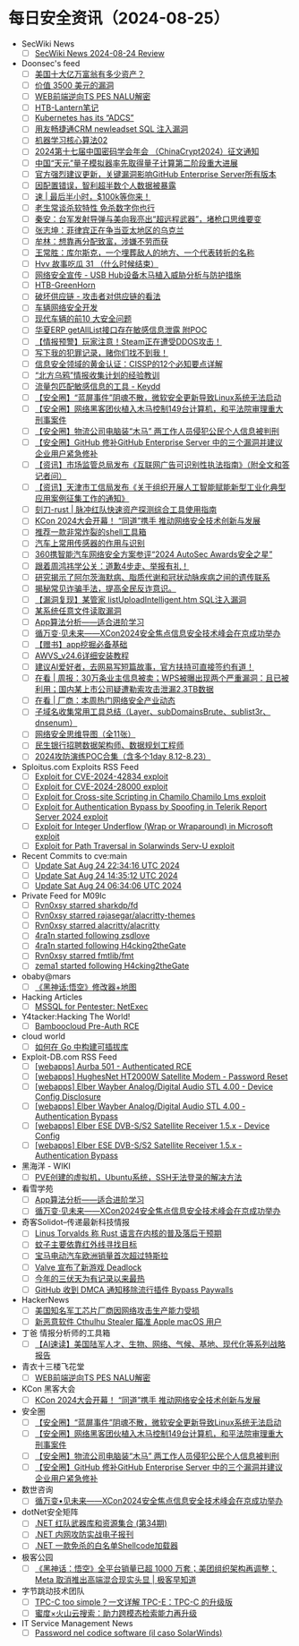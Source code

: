 # 每日安全资讯（2024-08-25）

- SecWiki News
  - [ ] [SecWiki News 2024-08-24 Review](http://www.sec-wiki.com/?2024-08-24)
- Doonsec's feed
  - [ ] [美国十大亿万富翁有多少资产？](https://mp.weixin.qq.com/s?__biz=MzkxNDM4OTM3OQ==&mid=2247499326&idx=1&sn=97e1395d927ce30d8c0400e8a16e8d02)
  - [ ] [价值 3500 美元的漏洞](https://mp.weixin.qq.com/s?__biz=MzIzMTIzNTM0MA==&mid=2247495571&idx=1&sn=71f193deb6f5f3bec2dfc58f6bbde6b4)
  - [ ] [WEB前端逆向TS PES NALU解密](https://mp.weixin.qq.com/s?__biz=MzUzMjQyMDE3Ng==&mid=2247487532&idx=1&sn=75e87cc45588aa26b3d46779f7edbaac)
  - [ ] [HTB-Lantern笔记](https://mp.weixin.qq.com/s?__biz=Mzk0MTQxOTA3Ng==&mid=2247489092&idx=1&sn=b4a940291fe16596769874693dfbf041)
  - [ ] [Kubernetes has its “ADCS”](https://mp.weixin.qq.com/s?__biz=MzIyMjkzMzY4Ng==&mid=2247507394&idx=1&sn=1a54b38f51a5707e673e6b80939600d2)
  - [ ] [用友畅捷通CRM newleadset SQL 注入漏洞](https://mp.weixin.qq.com/s?__biz=MzkyMTMxNjQ5NA==&mid=2247484750&idx=1&sn=34bd14d75cdc21b0760da33454ed0630)
  - [ ] [机器学习核心算法02](https://mp.weixin.qq.com/s?__biz=MzI3MDY0Nzg1Nw==&mid=2247489186&idx=1&sn=2c6f7572607b29e12769ad499acbb87f)
  - [ ] [2024第十七届中国密码学会年会 （ChinaCrypt2024）征文通知](https://mp.weixin.qq.com/s?__biz=MzI5NTM4OTQ5Mg==&mid=2247629689&idx=1&sn=df2e79912d8517545e7ffd25a9c888c1)
  - [ ] [中国“天元”量子模拟器率先取得量子计算第二阶段重大进展](https://mp.weixin.qq.com/s?__biz=MzI5NTM4OTQ5Mg==&mid=2247629689&idx=2&sn=21bfa6d0aceeed3a5e5ff39a046e5c36)
  - [ ] [官方强烈建议更新，关键漏洞影响GitHub Enterprise Server所有版本](https://mp.weixin.qq.com/s?__biz=MzI5NTM4OTQ5Mg==&mid=2247629689&idx=3&sn=8d847bcefc648fe818238c3b1a9d997f)
  - [ ] [因配置错误，智利超半数个人数据被暴露](https://mp.weixin.qq.com/s?__biz=MzI5NTM4OTQ5Mg==&mid=2247629689&idx=4&sn=dd42f4a0f96a7a29f12a65ebcc000016)
  - [ ] [速 | 最后半小时，$100k等你来！](https://mp.weixin.qq.com/s?__biz=Mzk0MzQzNzMxOA==&mid=2247487350&idx=1&sn=27c05a25a8ab3dac98d838ed321a8581)
  - [ ] [老生常谈杀软特性 免杀数字你也行](https://mp.weixin.qq.com/s?__biz=MzkxMTIyMjg0NQ==&mid=2247495301&idx=1&sn=c5e5ac66371c0563b5aef546c4452c2b)
  - [ ] [秦安：台军发射导弹与美向我亮出“超远程武器”，堵枪口思维要变](https://mp.weixin.qq.com/s?__biz=MzA5MDg1MDUyMA==&mid=2650472795&idx=1&sn=8fdf09f3172a369546f8ca0f3a062603)
  - [ ] [张志坤：菲律宾正在争当亚太地区的乌克兰](https://mp.weixin.qq.com/s?__biz=MzA5MDg1MDUyMA==&mid=2650472795&idx=2&sn=436bfa4cef85e1cf8e9ba90dbfa24c53)
  - [ ] [牟林：想靠再分配致富，涉嫌不劳而获](https://mp.weixin.qq.com/s?__biz=MzA5MDg1MDUyMA==&mid=2650472795&idx=3&sn=91fb61099439221c6b8b80f6800692ef)
  - [ ] [王常胜：库尔斯克，一个埋葬敌人的地方、一个代表转折的名称](https://mp.weixin.qq.com/s?__biz=MzA5MDg1MDUyMA==&mid=2650472795&idx=4&sn=cf209a78b3f6259d3799342e7d795979)
  - [ ] [Hvv 故事吃瓜 31 （什么时候结束）](https://mp.weixin.qq.com/s?__biz=Mzg2NTk4MTE1MQ==&mid=2247485856&idx=1&sn=4d8b526f868e816d161ddeb8abf713f6)
  - [ ] [网络安全宣传 - USB Hub设备木马植入威胁分析与防护措施](https://mp.weixin.qq.com/s?__biz=Mzg2NTk4MTE1MQ==&mid=2247485856&idx=2&sn=96e0bd790b2e8db3156946ea0b41ddff)
  - [ ] [HTB-GreenHorn](https://mp.weixin.qq.com/s?__biz=MzkzOTQ5MzY3OQ==&mid=2247484061&idx=1&sn=b2195ba7cc35714c9a84e9f4f8d9f6f9)
  - [ ] [破坏供应链 - 攻击者对供应链的看法](https://mp.weixin.qq.com/s?__biz=MzU2MDk1Nzg2MQ==&mid=2247612484&idx=1&sn=43d5a6b0fd1a1853d1b7690218223a03)
  - [ ] [车辆网络安全开发](https://mp.weixin.qq.com/s?__biz=MzU2MDk1Nzg2MQ==&mid=2247612484&idx=2&sn=4f16c98d7a444085f5f4984162dd9031)
  - [ ] [现代车辆的前10 大安全问题](https://mp.weixin.qq.com/s?__biz=MzU2MDk1Nzg2MQ==&mid=2247612484&idx=3&sn=51a1777fa57b08a5dc46c466f76b9679)
  - [ ] [华夏ERP getAllList接口存在敏感信息泄露 附POC](https://mp.weixin.qq.com/s?__biz=MzIxMjEzMDkyMA==&mid=2247486992&idx=1&sn=cc4b661a9cdfd82449d050e93c8fa3d2)
  - [ ] [【情报预警】玩家注意！Steam正在遭受DDOS攻击！](https://mp.weixin.qq.com/s?__biz=MzkxNjQyODY5MA==&mid=2247486877&idx=1&sn=ccca4545b2039ca5be40880b4b3b80ed)
  - [ ] [写下我的犯罪记录，赌你们找不到我！](https://mp.weixin.qq.com/s?__biz=MzAxMDk3MzkyOA==&mid=2247486500&idx=1&sn=e2e1a62bfa425bc46f9c5a1653e7381c)
  - [ ] [信息安全领域的黄金认证：CISSP的12个必知要点详解](https://mp.weixin.qq.com/s?__biz=Mzg4MTg0MjQ5OA==&mid=2247486383&idx=1&sn=fab01d1cb9ff0ab91bb8aff6ca067211)
  - [ ] [“北方乌鸦”情报收集计划的经验教训](https://mp.weixin.qq.com/s?__biz=MzI1OTExNDY1NQ==&mid=2651615096&idx=1&sn=f9a87230819cd44534105568076e61be)
  - [ ] [流量包匹配敏感信息的工具 - Keydd](https://mp.weixin.qq.com/s?__biz=MzIzNTE0Mzc0OA==&mid=2247485836&idx=1&sn=2c7d10771a374e05ca127f19bb7530e5)
  - [ ] [【安全圈】“蓝屏事件”阴魂不散，微软安全更新导致Linux系统无法启动](https://mp.weixin.qq.com/s?__biz=MzIzMzE4NDU1OQ==&mid=2652063818&idx=1&sn=e75ade3f3b1f4f834eaae3efe0995cdd)
  - [ ] [【安全圈】网络黑客团伙植入木马控制149台计算机，和平法院审理重大刑事案件](https://mp.weixin.qq.com/s?__biz=MzIzMzE4NDU1OQ==&mid=2652063818&idx=2&sn=99eb591dc1ae12058a93f719966f8b58)
  - [ ] [【安全圈】物流公司电脑装“木马” 两工作人员侵犯公民个人信息被判刑](https://mp.weixin.qq.com/s?__biz=MzIzMzE4NDU1OQ==&mid=2652063818&idx=3&sn=3acd871a282720bb1873415a61867906)
  - [ ] [【安全圈】GitHub 修补GitHub Enterprise Server 中的三个漏洞并建议企业用户紧急修补](https://mp.weixin.qq.com/s?__biz=MzIzMzE4NDU1OQ==&mid=2652063818&idx=4&sn=8cf1e8bb192224ef0c90f7a993439312)
  - [ ] [【资讯】市场监管总局发布《互联网广告可识别性执法指南》（附全文和答记者问）](https://mp.weixin.qq.com/s?__biz=MzU1NDY3NDgwMQ==&mid=2247544742&idx=1&sn=bcfc8bac1f51f3d416bf45589532c2c7)
  - [ ] [【资讯】天津市工信局发布《关于组织开展人工智能赋能新型工业化典型应用案例征集工作的通知》](https://mp.weixin.qq.com/s?__biz=MzU1NDY3NDgwMQ==&mid=2247544742&idx=2&sn=ee3130bcae5ec13cf48607ce180a511b)
  - [ ] [刻刀-rust | 脉冲红队快速资产探测综合工具使用指南](https://mp.weixin.qq.com/s?__biz=Mzg3NzUyMTM0NA==&mid=2247487099&idx=1&sn=1ed0603bf5b923bb9c22402cdd547253)
  - [ ] [KCon 2024大会开幕！ “同道”携手 推动网络安全技术创新与发展](https://mp.weixin.qq.com/s?__biz=MzIzOTAwNzc1OQ==&mid=2651138010&idx=1&sn=1a295b89840a1cd155fc5f4451f96af8)
  - [ ] [推荐一款非常炸裂的shell工具箱](https://mp.weixin.qq.com/s?__biz=MzIwMzIyMjYzNA==&mid=2247515495&idx=1&sn=0c975f9edd670029167826428f4bb4e5)
  - [ ] [汽车上常用传感器的作用与识别](https://mp.weixin.qq.com/s?__biz=MzIzOTc2OTAxMg==&mid=2247542229&idx=1&sn=d625140e36f2c4f10a1c1987d08b580e)
  - [ ] [360携智能汽车网络安全方案参评“2024 AutoSec Awards安全之星”](https://mp.weixin.qq.com/s?__biz=MzIzOTc2OTAxMg==&mid=2247542229&idx=2&sn=f1a36188370ab223796012fcdeef8937)
  - [ ] [跟着周鸿祎学公关：道歉4步走、举报有礼！](https://mp.weixin.qq.com/s?__biz=MzkzMzcxNTQyNw==&mid=2247484586&idx=1&sn=6e9b828587a68b64748841347c3134aa)
  - [ ] [研究揭示了阿尔茨海默病、脂质代谢和冠状动脉疾病之间的遗传联系](https://mp.weixin.qq.com/s?__biz=MzI5NTA0MTY2Mw==&mid=2247485607&idx=1&sn=cbfb3ed4c3ff01910582e131b6e79a50)
  - [ ] [揭秘常见诈骗手法，提高全民反诈意识。](https://mp.weixin.qq.com/s?__biz=MzU1NjczNjA0Nw==&mid=2247484775&idx=1&sn=06716c38435f5a996dc7ec531743e636)
  - [ ] [【漏洞复现】某管家 listUploadIntelligent.htm SQL注入漏洞](https://mp.weixin.qq.com/s?__biz=MzkzMTcwMTg1Mg==&mid=2247486326&idx=1&sn=25b1ca6857bb8d411e117ea9c7da3aa3)
  - [ ] [某系统任意文件读取漏洞](https://mp.weixin.qq.com/s?__biz=Mzg5NTU2NjA1Mw==&mid=2247492632&idx=1&sn=13e2c8aba44b30a3092534c9238781fe)
  - [ ] [App算法分析——适合进阶学习](https://mp.weixin.qq.com/s?__biz=MjM5NTc2MDYxMw==&mid=2458569233&idx=1&sn=3a07a396aa8b08e4940e2136e444afc1)
  - [ ] [循万变·见未来——XCon2024安全焦点信息安全技术峰会在京成功举办](https://mp.weixin.qq.com/s?__biz=MjM5NTc2MDYxMw==&mid=2458569233&idx=2&sn=c14f614da36ebc00c37dd50fc943ce27)
  - [ ] [【赠书】app挖掘必备基础](https://mp.weixin.qq.com/s?__biz=MzkxNTU5NTI1Ng==&mid=2247485772&idx=1&sn=b659349f8fda538eb77903e48ac2db43)
  - [ ] [AWVS_v24.6详细安装教程](https://mp.weixin.qq.com/s?__biz=MzkzNDcyNjM4MA==&mid=2247483904&idx=1&sn=cac60adc103a21ae15f2038d83d4e1f4)
  - [ ] [建议AI爱好者，去网易写短篇故事，官方扶持可直接签约有道！](https://mp.weixin.qq.com/s?__biz=MzAxNTQwMjAzOA==&mid=2452514754&idx=1&sn=f64ed30971c036ac4f477ea6178a39c4)
  - [ ] [在看 | 周报：30万条业主信息被卖；WPS被曝出现两个严重漏洞：且已被利用；国内某上市公司疑遭勒索攻击泄漏2.3TB数据](https://mp.weixin.qq.com/s?__biz=MzU5ODgzNTExOQ==&mid=2247627220&idx=1&sn=8973ab362b5e263df1c2f203f445f98d)
  - [ ] [在看 | 厂商：本周热门网络安全产业动态](https://mp.weixin.qq.com/s?__biz=MzU5ODgzNTExOQ==&mid=2247627220&idx=2&sn=93dc62e9196d6438ddf08b8070dad3c8)
  - [ ] [子域名收集常用工具总结（Layer、subDomainsBrute、sublist3r、dnsenum）](https://mp.weixin.qq.com/s?__biz=MzkxMzMyNzMyMA==&mid=2247562641&idx=1&sn=9eb3a60802e74f82434599810665caf7)
  - [ ] [网络安全思维导图（全11张）](https://mp.weixin.qq.com/s?__biz=MzkxMzMyNzMyMA==&mid=2247562641&idx=2&sn=d63946229098119d7d2724a1482e58dd)
  - [ ] [民生银行招聘数据架构师、数据规划工程师](https://mp.weixin.qq.com/s?__biz=MzIxMDIwODM2MA==&mid=2653930540&idx=1&sn=1b960b84239627a631f08210e7645283)
  - [ ] [2024攻防演练POC合集（含多个1day 8.12-8.23）](https://mp.weixin.qq.com/s?__biz=Mzg4MjcxMTAwMQ==&mid=2247488387&idx=1&sn=b55a0d63ebd32308e743305f8027fba9)
- Sploitus.com Exploits RSS Feed
  - [ ] [Exploit for CVE-2024-42834 exploit](https://sploitus.com/exploit?id=B4E74FA7-FF82-535C-897D-71ADF9C88185&utm_source=rss&utm_medium=rss)
  - [ ] [Exploit for CVE-2024-28000 exploit](https://sploitus.com/exploit?id=C87C2B32-A397-5974-98DB-87640D47A1D6&utm_source=rss&utm_medium=rss)
  - [ ] [Exploit for Cross-site Scripting in Chamilo Chamilo Lms exploit](https://sploitus.com/exploit?id=A764B951-A0E5-5AF3-8F1B-98952C4F49DA&utm_source=rss&utm_medium=rss)
  - [ ] [Exploit for Authentication Bypass by Spoofing in Telerik Report Server 2024 exploit](https://sploitus.com/exploit?id=E37FB5A9-CFDE-5967-A6ED-A33379096A39&utm_source=rss&utm_medium=rss)
  - [ ] [Exploit for Integer Underflow (Wrap or Wraparound) in Microsoft exploit](https://sploitus.com/exploit?id=ADED8585-1035-56AE-B296-1D8AD2A1DB2F&utm_source=rss&utm_medium=rss)
  - [ ] [Exploit for Path Traversal in Solarwinds Serv-U exploit](https://sploitus.com/exploit?id=921E37A4-135B-50A9-B70A-70380BC228EF&utm_source=rss&utm_medium=rss)
- Recent Commits to cve:main
  - [ ] [Update Sat Aug 24 22:34:16 UTC 2024](https://github.com/trickest/cve/commit/4469ceb8f69411fa8dac233ddf5dff52b5c0de0c)
  - [ ] [Update Sat Aug 24 14:35:12 UTC 2024](https://github.com/trickest/cve/commit/5f66b7bac31a58b94dfa46a05ed255f2b69a2839)
  - [ ] [Update Sat Aug 24 06:34:06 UTC 2024](https://github.com/trickest/cve/commit/72b8379ac7a9dac827376c36f18206429311ff36)
- Private Feed for M09Ic
  - [ ] [Rvn0xsy starred sharkdp/fd](https://github.com/sharkdp/fd)
  - [ ] [Rvn0xsy starred rajasegar/alacritty-themes](https://github.com/rajasegar/alacritty-themes)
  - [ ] [Rvn0xsy starred alacritty/alacritty](https://github.com/alacritty/alacritty)
  - [ ] [4ra1n started following zsdlove](https://github.com/zsdlove)
  - [ ] [4ra1n started following H4cking2theGate](https://github.com/H4cking2theGate)
  - [ ] [Rvn0xsy starred fmtlib/fmt](https://github.com/fmtlib/fmt)
  - [ ] [zema1 started following H4cking2theGate](https://github.com/H4cking2theGate)
- obaby@mars
  - [ ] [《黑神话:悟空》修改器+地图](https://h4ck.org.cn/2024/08/17898)
- Hacking Articles
  - [ ] [MSSQL for Pentester: NetExec](https://www.hackingarticles.in/mssql-for-pentester-netexec/)
- Y4tacker:Hacking The World!
  - [ ] [Bamboocloud Pre-Auth RCE](https://y4tacker.github.io/2024/08/24/year/2024/8/Bamboocloud-Pre-Auth-RCE/)
- cloud world
  - [ ] [如何在 Go 中构建可插拔库](https://cloudsjhan.github.io/2024/08/24/%E5%A6%82%E4%BD%95%E5%9C%A8-Go-%E4%B8%AD%E6%9E%84%E5%BB%BA%E5%8F%AF%E6%8F%92%E6%8B%94%E5%BA%93/)
- Exploit-DB.com RSS Feed
  - [ ] [[webapps] Aurba 501 - Authenticated RCE](https://www.exploit-db.com/exploits/52074)
  - [ ] [[webapps] HughesNet HT2000W Satellite Modem - Password Reset](https://www.exploit-db.com/exploits/52073)
  - [ ] [[webapps] Elber Wayber Analog/Digital Audio STL 4.00 - Device Config Disclosure](https://www.exploit-db.com/exploits/52072)
  - [ ] [[webapps] Elber Wayber Analog/Digital Audio STL 4.00 - Authentication Bypass](https://www.exploit-db.com/exploits/52071)
  - [ ] [[webapps] Elber ESE DVB-S/S2 Satellite Receiver 1.5.x - Device Config](https://www.exploit-db.com/exploits/52070)
  - [ ] [[webapps] Elber ESE DVB-S/S2 Satellite Receiver 1.5.x - Authentication Bypass](https://www.exploit-db.com/exploits/52069)
- 黑海洋 - WIKI
  - [ ] [PVE创建的虚拟机，Ubuntu系统，SSH无法登录的解决方法](https://www.upx8.com/4296)
- 看雪学苑
  - [ ] [App算法分析——适合进阶学习](https://mp.weixin.qq.com/s?__biz=MjM5NTc2MDYxMw==&mid=2458569233&idx=1&sn=3a07a396aa8b08e4940e2136e444afc1&chksm=b18dfa9b86fa738dc50afb40381465176ff0f9835dfcc1251f34a7c3c7b6254081152a137c71&scene=58&subscene=0#rd)
  - [ ] [循万变·见未来——XCon2024安全焦点信息安全技术峰会在京成功举办](https://mp.weixin.qq.com/s?__biz=MjM5NTc2MDYxMw==&mid=2458569233&idx=2&sn=c14f614da36ebc00c37dd50fc943ce27&chksm=b18dfa9b86fa738d9de08b2ee9f8141d14c02777f4dae0a28566b5b8c2b1f03a29ab44bca061&scene=58&subscene=0#rd)
- 奇客Solidot–传递最新科技情报
  - [ ] [Linus Torvalds 称 Rust 语言在内核的普及落后于预期](https://www.solidot.org/story?sid=79066)
  - [ ] [蚊子主要依靠红外线寻找目标](https://www.solidot.org/story?sid=79065)
  - [ ] [宝马电动汽车欧洲销量首次超过特斯拉](https://www.solidot.org/story?sid=79064)
  - [ ] [Valve 宣布了新游戏 Deadlock](https://www.solidot.org/story?sid=79063)
  - [ ] [今年的三伏天为有记录以来最热](https://www.solidot.org/story?sid=79062)
  - [ ] [GitHub 收到 DMCA 通知移除流行插件 Bypass Paywalls](https://www.solidot.org/story?sid=79061)
- HackerNews
  - [ ] [美国知名军工芯片厂商因网络攻击生产能力受损](https://hackernews.cc/archives/54980)
  - [ ] [新恶意软件 Cthulhu Stealer 瞄准 Apple macOS 用户](https://hackernews.cc/archives/54977)
- 丁爸 情报分析师的工具箱
  - [ ] [【AI速读】美国陆军人才、生物、网络、气候、基地、现代化等系列战略报告](https://mp.weixin.qq.com/s?__biz=MzI2MTE0NTE3Mw==&mid=2651145840&idx=1&sn=d67179816686a0e9892dcf1d13a9f696&chksm=f1af314ac6d8b85cffb1617eced124db4ed91c5a14eaf16e2148f2c58705e6074206985fe76e&scene=58&subscene=0#rd)
- 青衣十三楼飞花堂
  - [ ] [WEB前端逆向TS PES NALU解密](https://mp.weixin.qq.com/s?__biz=MzUzMjQyMDE3Ng==&mid=2247487532&idx=1&sn=75e87cc45588aa26b3d46779f7edbaac&chksm=fab2d313cdc55a057b0ef32ac73dff872d2d46717d431069f8fbb35f586bfedd789630bffff0&scene=58&subscene=0#rd)
- KCon 黑客大会
  - [ ] [KCon 2024大会开幕！ “同道”携手 推动网络安全技术创新与发展](https://mp.weixin.qq.com/s?__biz=MzIzOTAwNzc1OQ==&mid=2651138010&idx=1&sn=1a295b89840a1cd155fc5f4451f96af8&chksm=f2c126bac5b6afac9b6ec1c41f7df9417b3b808942a445dc0f1ee0e265ed97b6026f3093554b&scene=58&subscene=0#rd)
- 安全圈
  - [ ] [【安全圈】“蓝屏事件”阴魂不散，微软安全更新导致Linux系统无法启动](https://mp.weixin.qq.com/s?__biz=MzIzMzE4NDU1OQ==&mid=2652063818&idx=1&sn=e75ade3f3b1f4f834eaae3efe0995cdd&chksm=f36e640ac419ed1c836a04f6bab5ff5dce247fcc395b95a2bece310abdb43c145dcb079566e8&scene=58&subscene=0#rd)
  - [ ] [【安全圈】网络黑客团伙植入木马控制149台计算机，和平法院审理重大刑事案件](https://mp.weixin.qq.com/s?__biz=MzIzMzE4NDU1OQ==&mid=2652063818&idx=2&sn=99eb591dc1ae12058a93f719966f8b58&chksm=f36e640ac419ed1cfd2c066659f87b3eb9f4fd93500fb659ae3dd734c45b92e1d1cb63ec4b27&scene=58&subscene=0#rd)
  - [ ] [【安全圈】物流公司电脑装“木马” 两工作人员侵犯公民个人信息被判刑](https://mp.weixin.qq.com/s?__biz=MzIzMzE4NDU1OQ==&mid=2652063818&idx=3&sn=3acd871a282720bb1873415a61867906&chksm=f36e640ac419ed1c962cd9f4ce3b4f7f9b59b0a9c63d672c62bc675b7f2fe17735a4854ed8b4&scene=58&subscene=0#rd)
  - [ ] [【安全圈】GitHub 修补GitHub Enterprise Server 中的三个漏洞并建议企业用户紧急修补](https://mp.weixin.qq.com/s?__biz=MzIzMzE4NDU1OQ==&mid=2652063818&idx=4&sn=8cf1e8bb192224ef0c90f7a993439312&chksm=f36e640ac419ed1c93bf3982a1957f318d9baab52647778ae1ac510c08b1adcc8d067e998b42&scene=58&subscene=0#rd)
- 数世咨询
  - [ ] [循万变•见未来——XCon2024安全焦点信息安全技术峰会在京成功举办](https://mp.weixin.qq.com/s?__biz=MzkxNzA3MTgyNg==&mid=2247514884&idx=1&sn=9675261594a27eacbf5d2944c5673a9e&chksm=c144c9b9f63340af6735e3ac67dc3f038c73d489db1b87f74278d7e7799b1b0714b082624f1a&scene=58&subscene=0#rd)
- dotNet安全矩阵
  - [ ] [.NET 红队武器库和资源集合 (第34期)](https://mp.weixin.qq.com/s?__biz=MzUyOTc3NTQ5MA==&mid=2247494733&idx=1&sn=42fe9c0ca16b743d4f4a29f6c8cacd49&chksm=fa5942a0cd2ecbb694b79a76cf46e0d08f5c2e6b68c5847f0b2cae14eb09cac0ba4bebee4f25&scene=58&subscene=0#rd)
  - [ ] [.NET 内网攻防实战电子报刊](https://mp.weixin.qq.com/s?__biz=MzUyOTc3NTQ5MA==&mid=2247494733&idx=2&sn=b7695b395c079fa32e1a6c466196c92c&chksm=fa5942a0cd2ecbb65568a28b5bd9eac4cec7ec270789a49798d9fe4416d1519eda7167c585bd&scene=58&subscene=0#rd)
  - [ ] [.NET 一款免杀的白名单Shellcode加载器](https://mp.weixin.qq.com/s?__biz=MzUyOTc3NTQ5MA==&mid=2247494733&idx=3&sn=bd809195b1589a31194de59d807a10c6&chksm=fa5942a0cd2ecbb6892998a2366307c6269ea5119d7f5e6384ddf6daa68f746bed481b3b8a52&scene=58&subscene=0#rd)
- 极客公园
  - [ ] [《黑神话：悟空》全平台销量已超 1000 万套；美团组织架构再调整；Meta 取消推出高端混合现实头显 | 极客早知道](https://mp.weixin.qq.com/s?__biz=MTMwNDMwODQ0MQ==&mid=2653052477&idx=1&sn=eeb37e8f3ab001f7eb1879ed3b667bdc&chksm=7e57238b4920aa9df003daa749893cfc5c2344cfec583f0971f2a493a84d945ec21b4cd898a6&scene=58&subscene=0#rd)
- 字节跳动技术团队
  - [ ] [TPC-C too simple？一文详解 TPC-E：TPC-C 的升级版](https://mp.weixin.qq.com/s?__biz=MzI1MzYzMjE0MQ==&mid=2247509226&idx=1&sn=b00442b19de31d4a1ffbd64a762f20f3&chksm=e9d36f08dea4e61ea6a49a57173fc04c3e9f22dd9996886c73159869da61f7e45d07c53ca383&scene=58&subscene=0#rd)
  - [ ] [蜜度×火山云搜索：助力跨模态检索能力再升级](https://mp.weixin.qq.com/s?__biz=MzI1MzYzMjE0MQ==&mid=2247509225&idx=1&sn=7b6a5a837b4cb19b496e9469edc50df9&chksm=e9d36f0bdea4e61dd99de0f1d316de23f6e9ceca4fd065b48b48ae67696d1e02ae7d55041574&scene=58&subscene=0#rd)
- IT Service Management News
  - [ ] [Password nel codice software (il caso SolarWinds)](http://blog.cesaregallotti.it/2024/08/password-nel-codice-software-il-caso.html)
